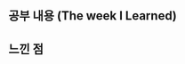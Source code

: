 ## 공부 내용 (The week I Learned) 
<!--- 공부 내용을 자유롭게 작성해주세요 -->


## 느낀 점
<!--- 느낀 점을 자유롭게 작성해주세요 -->


<!--
## 🖨️ 마크다운 템플릿

### 체크리스트
- [x] 고양이
- [ ] 강아지
- [ ] 망아지

### 질문
- 질문제목
  ```
    답변내용
  ```

### 접는 글

<details open>
<summary>접는 글 제목 </summary>
<div markdown="1">

#### 접는 글 내용
- 접는 글 내용입니다.

</div>
</details>

### 표
| 제목 | 제목 |
|--|--|
| 내용 | 내용 |

-->

